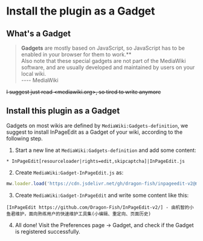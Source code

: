 # Install the plugin as a Gadget

## What's a Gadget

> **Gadgets** are mostly based on JavaScript, so JavaScript has to be enabled in your browser for them to work.**<br>
> Also note that these special gadgets are not part of the MediaWiki software, and are usually developed and maintained by users on your local wiki.<br>
> ---- MediaWiki

~~I suggest just read <mediawiki.org>, so tired to write anymore~~

## Install this plugin as a Gadget

Gadgets on most wikis are defined by `MediaWiki:Gadgets-definition`, we suggest to install InPageEdit as a Gadget of your wiki, according to the following step.

1. Start a new line at `MediaWiki:Gadgets-definition` and add some content:

```wiki
* InPageEdit[resourceloader|rights=edit,skipcaptcha]|InPageEdit.js
```

2. Create `MediaWiki:Gadget-InPageEdit.js` as:

```js
mw.loader.load('https://cdn.jsdelivr.net/gh/dragon-fish/inpageedit-v2@master/script.min.js);
```

3. Create `MediaWiki:Gadget-InPageEdit` and write some content like this:

```wiki
[InPageEdit https://github.com/Dragon-Fish/InPageEdit-v2/] - 由机智的小鱼君维护，面向熟练用户的快速维护工具集(小编辑、重定向、页面历史)
```

4. All done! Visit the Preferences page → Gadget, and check if the Gadget is registered successfully.
